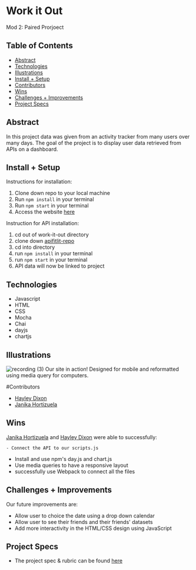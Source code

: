 

# Work it Out
Mod 2: Paired Prorjoect


## Table of Contents
  - [Abstract](#abstract)
  - [Technologies](#technologies)
  - [Illustrations](#illustrations)
  - [Install + Setup](#set-up)
  - [Contributors](#contributors)
  - [Wins](#wins)
  - [Challenges + Improvements](#challenges-+-Improvements)
  - [Project Specs](#project-specs)

## Abstract
In this project data was given from an activity tracker from many users over many days. The goal of the project is to display user data retrieved from APIs on a dashboard.   

## Install + Setup

Instructions for installation:
1. Clone down repo to your local machine
2. Run `npm install` in your terminal
3. Run `npm start` in your terminal
4. Access the website [here](http://localhost:8080/)

Instruction for API installation:
1. cd out of work-it-out directory
2. clone down [apifitlit-repo](https://github.com/turingschool-examples/fitlit-api)
3. cd into directory
4. run `npm install` in your terminal
5. run `npm start` in your terminal
6. API data will now be linked to project

## Technologies
- Javascript
- HTML
- CSS
- Mocha
- Chai
- dayjs
- chartjs

## Illustrations

![recording (3)](https://user-images.githubusercontent.com/78764587/126402186-1e6694de-f2ce-4086-a2db-b89a787eb27f.gif)
Our site in action! Designed for mobile and reformatted using media query for computers. 

#Contributors
  - [Hayley Dixon](https://github.com/hheyhhay)
  - [Janika Hortizuela](https://github.com/jhortizu01)

## Wins
[Janika Hortizuela](https://github.com/jhortizu01) and [Hayley Dixon](https://github.com/hheyhhay) were able to successfully:

	- Connect the API to our scripts.js
  - Install and use npm's day.js and chart.js
  - Use media queries to have a responsive layout
  - successfully use Webpack to connect all the files

## Challenges + Improvements
Our future improvements are:
  - Allow user to choice the date using a drop down calendar
  - Allow user to see their friends and their friends' datasets
  - Add more interactivity in the HTML/CSS design using JavaScript

## Project Specs
  - The project spec & rubric can be found [here](https://frontend.turing.edu/projects/fitlit.html)
